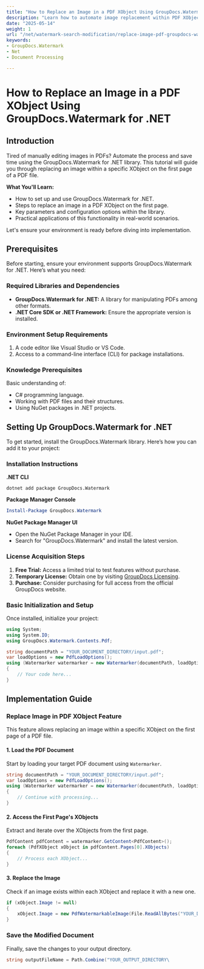 ```yaml
---
title: "How to Replace an Image in a PDF XObject Using GroupDocs.Watermark for .NET"
description: "Learn how to automate image replacement within PDF XObjects using GroupDocs.Watermark for .NET. Streamline your document workflows with this comprehensive guide."
date: "2025-05-14"
weight: 1
url: "/net/watermark-search-modification/replace-image-pdf-groupdocs-watermark-net/"
keywords:
- GroupDocs.Watermark
- Net
- Document Processing

---
```



# How to Replace an Image in a PDF XObject Using GroupDocs.Watermark for .NET

## Introduction

Tired of manually editing images in PDFs? Automate the process and save time using the GroupDocs.Watermark for .NET library. This tutorial will guide you through replacing an image within a specific XObject on the first page of a PDF file.

**What You'll Learn:**
- How to set up and use GroupDocs.Watermark for .NET.
- Steps to replace an image in a PDF XObject on the first page.
- Key parameters and configuration options within the library.
- Practical applications of this functionality in real-world scenarios.

Let's ensure your environment is ready before diving into implementation.

## Prerequisites

Before starting, ensure your environment supports GroupDocs.Watermark for .NET. Here’s what you need:

### Required Libraries and Dependencies
- **GroupDocs.Watermark for .NET:** A library for manipulating PDFs among other formats.
- **.NET Core SDK or .NET Framework:** Ensure the appropriate version is installed.

### Environment Setup Requirements
1. A code editor like Visual Studio or VS Code.
2. Access to a command-line interface (CLI) for package installations.

### Knowledge Prerequisites
Basic understanding of:
- C# programming language.
- Working with PDF files and their structures.
- Using NuGet packages in .NET projects.

## Setting Up GroupDocs.Watermark for .NET

To get started, install the GroupDocs.Watermark library. Here’s how you can add it to your project:

### Installation Instructions

**.NET CLI**
```shell
dotnet add package GroupDocs.Watermark
```

**Package Manager Console**
```powershell
Install-Package GroupDocs.Watermark
```

**NuGet Package Manager UI**
- Open the NuGet Package Manager in your IDE.
- Search for "GroupDocs.Watermark" and install the latest version.

### License Acquisition Steps
1. **Free Trial:** Access a limited trial to test features without purchase.
2. **Temporary License:** Obtain one by visiting [GroupDocs Licensing](https://purchase.groupdocs.com/temporary-license/).
3. **Purchase:** Consider purchasing for full access from the official GroupDocs website.

### Basic Initialization and Setup

Once installed, initialize your project:

```csharp
using System;
using System.IO;
using GroupDocs.Watermark.Contents.Pdf;

string documentPath = "YOUR_DOCUMENT_DIRECTORY/input.pdf";
var loadOptions = new PdfLoadOptions();
using (Watermarker watermarker = new Watermarker(documentPath, loadOptions))
{
    // Your code here...
}
```

## Implementation Guide

### Replace Image in PDF XObject Feature

This feature allows replacing an image within a specific XObject on the first page of a PDF file.

#### 1. Load the PDF Document
Start by loading your target PDF document using `Watermarker`.

```csharp
string documentPath = "YOUR_DOCUMENT_DIRECTORY/input.pdf";
var loadOptions = new PdfLoadOptions();
using (Watermarker watermarker = new Watermarker(documentPath, loadOptions))
{
    // Continue with processing...
}
```

#### 2. Access the First Page's XObjects
Extract and iterate over the XObjects from the first page.

```csharp
PdfContent pdfContent = watermarker.GetContent<PdfContent>();
foreach (PdfXObject xObject in pdfContent.Pages[0].XObjects)
{
    // Process each XObject...
}
```

#### 3. Replace the Image
Check if an image exists within each XObject and replace it with a new one.

```csharp
if (xObject.Image != null)
{
    xObject.Image = new PdfWatermarkableImage(File.ReadAllBytes("YOUR_DOCUMENT_DIRECTORY/test_image.png"));
}
```

### Save the Modified Document
Finally, save the changes to your output directory.

```csharp
string outputFileName = Path.Combine("YOUR_OUTPUT_DIRECTORY\
